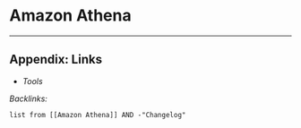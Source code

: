 # Amazon Athena

---

## Appendix: Links

* *Tools*

*Backlinks:*

````dataview
list from [[Amazon Athena]] AND -"Changelog"
````
